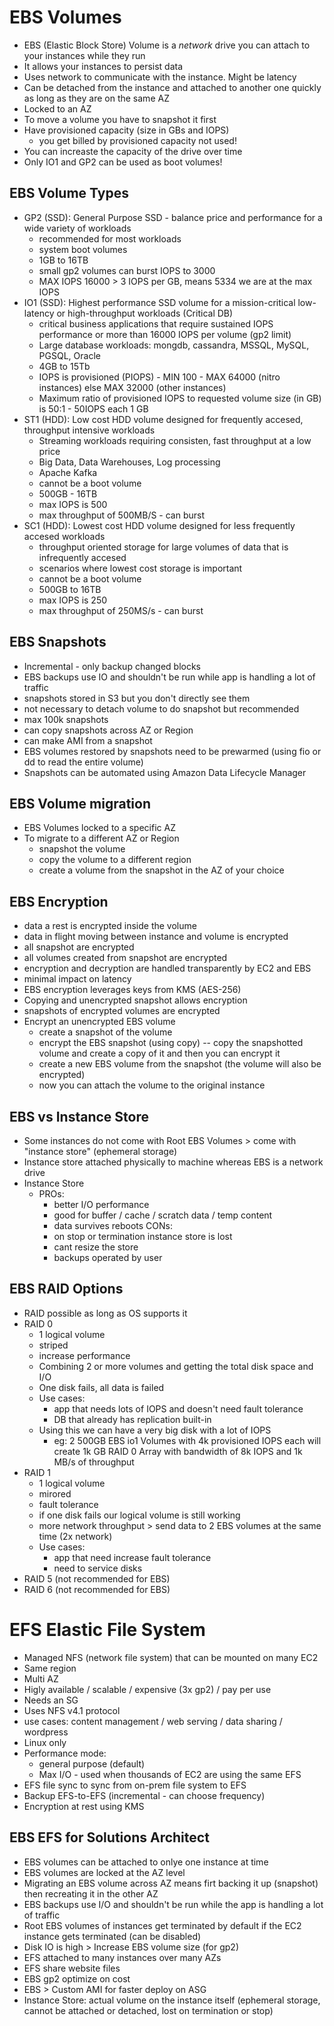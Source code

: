 # EBS Volumes
* EBS (Elastic Block Store) Volume is a _network_ drive you can attach to your instances while they run
* It allows your instances to persist data
* Uses network to communicate with the instance. Might be latency
* Can be detached from the instance and attached to another one quickly as long as they are on the same AZ
* Locked to an AZ
* To move a volume you have to snapshot it first
* Have provisioned capacity (size in GBs and IOPS)
  - you get billed by provisioned capacity not used!
* You can increaste the capacity of the drive over time
* Only IO1 and GP2 can be used as boot volumes!

## EBS Volume Types
* GP2 (SSD): General Purpose SSD - balance price and performance for a wide variety of workloads
  - recommended for most workloads
  - system boot volumes
  - 1GB to 16TB
  - small gp2 volumes can burst IOPS to 3000
  - MAX IOPS 16000 > 3 IOPS per GB, means 5334 we are at the max IOPS
* IO1 (SSD): Highest performance SSD volume for a mission-critical low-latency or high-throughput workloads (Critical DB)
  - critical business applications that require sustained IOPS performance or more than 16000 IOPS per volume (gp2 limit)
  - Large database workloads: mongdb, cassandra, MSSQL, MySQL, PGSQL, Oracle
  - 4GB to 15Tb
  - IOPS is provisioned (PIOPS) - MIN 100 - MAX 64000 (nitro instances) else MAX 32000 (other instances)
  - Maximum ratio of provisioned IOPS to requested volume size (in GB) is 50:1 - 50IOPS each 1 GB
* ST1 (HDD): Low cost HDD volume designed for frequently accesed, throughput intensive workloads
  - Streaming workloads requiring consisten, fast throughput at a low price
  - Big Data, Data Warehouses, Log processing
  - Apache Kafka
  - cannot be a boot volume
  - 500GB - 16TB
  - max IOPS is 500
  - max throughput of 500MB/S  - can burst
* SC1 (HDD): Lowest cost HDD volume designed for less frequently accesed workloads
  - throughput oriented storage for large volumes of data that is infrequently accesed
  - scenarios where lowest cost storage is important
  - cannot be a boot volume
  - 500GB to 16TB
  - max IOPS is 250
  - max throughput of 250MS/s - can burst

## EBS Snapshots
  * Incremental - only backup changed blocks
* EBS backups use IO and shouldn't be run while app is handling a lot of traffic
* snapshots stored in S3 but you don't directly see them
* not necessary to detach volume to do snapshot but recommended
* max 100k snapshots
* can copy  snapshots across AZ or Region
* can make AMI from a snapshot
* EBS volumes restored by snapshots need to be prewarmed (using fio or dd to read the entire volume)
* Snapshots can be automated using Amazon Data Lifecycle Manager

## EBS Volume migration
* EBS Volumes locked to a specific AZ
* To migrate to a different AZ or Region
  - snapshot the volume
  - copy the volume to a different region
  - create a volume from the snapshot in the AZ of your choice

## EBS Encryption
* data a rest is encrypted inside the volume
* data in flight moving between instance and volume is encrypted
* all snapshot are encrypted
* all volumes created from snapshot are encrypted
* encryption and decryption are handled transparently by EC2 and EBS
* minimal impact on latency
* EBS encryption leverages keys from KMS (AES-256)
* Copying and unencrypted snapshot allows encryption
* snapshots of encrypted volumes are encrypted
* Encrypt an unencrypted EBS volume
  - create a snapshot of the volume
  - encrypt the EBS snapshot (using copy) -- copy the snapshotted volume and create a copy of it and then you can
    encrypt it
  - create a new EBS volume from the snapshot (the volume will also be encrypted)
  - now you can attach the volume to the original instance

## EBS vs Instance Store
* Some instances do not come with Root EBS Volumes > come with "instance store" (ephemeral storage)
* Instance store attached physically to machine whereas EBS is a network drive
* Instance Store 
    - PROs:
      - better I/O performance
      - good for buffer / cache / scratch data / temp content
      - data survives reboots
    CONs:
      - on stop or termination instance store is lost
      - cant resize the store
      - backups operated by user

## EBS RAID Options
* RAID possible as long as OS supports it
* RAID 0
  - 1 logical volume
  - striped
  - increase performance
  - Combining 2 or more volumes and getting the total disk space and I/O
  - One disk fails, all data is failed
  - Use cases:
    - app that needs lots of IOPS and doesn't need fault tolerance
    - DB that already has replication built-in
  - Using this we can have a very big disk with a lot of IOPS
    - eg: 2 500GB EBS io1 Volumes with 4k provisioned IOPS each will create 1k GB RAID 0 Array with bandwidth of 8k IOPS
      and 1k MB/s of throughput
* RAID 1
  - 1 logical volume
  - mirored
  - fault tolerance
  - if one disk fails our logical volume is still working
  - more network throughput > send data to 2 EBS volumes at the same time (2x network)
  - Use cases:
    - app that need increase fault tolerance
    - need to service disks
* RAID 5 (not recommended for EBS)
* RAID 6 (not recommended for EBS)

# EFS  Elastic File System
* Managed NFS (network file system) that can be mounted on many EC2
* Same region
* Multi AZ
* Higly available / scalable / expensive (3x gp2) / pay per use
* Needs an SG
* Uses NFS v4.1 protocol
* use cases: content management / web serving / data sharing / wordpress
* Linux only
* Performance mode:
  - general purpose (default)
  - Max I/O - used when thousands of EC2 are using the same EFS
* EFS file sync to sync from on-prem file system to EFS
* Backup EFS-to-EFS (incremental - can choose frequency)
* Encryption at rest using KMS

## EBS EFS for Solutions Architect
* EBS volumes can be attached to onlye one instance at time
* EBS volumes are locked at the AZ level
* Migrating an EBS volume across AZ means firt backing it up (snapshot) then recreating it in the other AZ
* EBS backups use I/O and shouldn't be run while the app is handling a lot of traffic
* Root EBS volumes of instances get terminated by default if the EC2 instance gets terminated (can be disabled)
* Disk IO is high > Increase EBS volume size (for gp2)
* EFS attached to many instances over many AZs
* EFS share website files
* EBS gp2 optimize on cost
* EBS > Custom AMI for faster deploy on ASG
* Instance Store: actual volume on the instance itself (ephemeral storage, cannot be attached or detached, lost on
  termination or stop)


